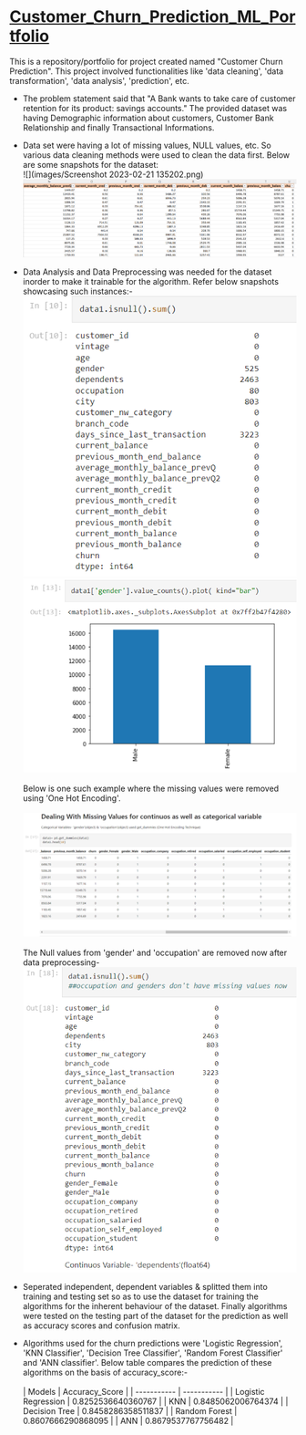 # [Customer_Churn_Prediction_ML_Portfolio](https://github.com/Vibhor2256/Customer-Churn-Prediction_ML)

This is a repository/portfolio for project created named "Customer Churn Prediction". This project involved functionalities like 'data cleaning', 'data transformation', 'data analysis', 'prediction', etc.

* The problem statement said that "A Bank wants to take care of customer retention for its product: savings accounts." The provided dataset was having Demographic information about customers, Customer Bank Relationship and finally Transactional Informations. 
* Data set were having a lot of missing values, NULL values, etc. So various data cleaning methods were used to clean the data first. Below are some snapshots for the dataset: <br> ![](images/Screenshot 2023-02-21 135202.png)
![](images/Screenshot_20230221_140136.png)

* Data Analysis and Data Preprocessing was needed for the dataset inorder to make it trainable for the algorithm. Refer below snapshots showcasing such instances:-<br>
![](images/Screenshot_20230221_140824.png) ![](images/Screenshot_20230221_153850.png)
<br> <br> Below is one such example where the missing values were removed using 'One Hot Encoding'. <br> <br> ![](images/Screenshot_20230221_154212.png) <br> <br> The Null values from 'gender' and 'occupation' are removed now after data preprocessing-<br> ![](images/Screenshot_20230221_154733.png)

* Seperated independent, dependent variables & splitted them into training and testing set so as to use the dataset for training the algorithms for the inherent behaviour of the dataset. Finally algorithms were tested on the testing part of the dataset for the prediction as well as accuracy scores and confusion matrix.
* Algorithms used for the churn predictions were 'Logistic Regression', 'KNN Classifier', 'Decision Tree Classifier', 'Random Forest Classifier' and 'ANN classifier'. Below table compares the prediction of these algorithms on the basis of accuracy_score:- <br> <br>
| Models | Accuracy_Score |
| ----------- | ----------- |
| Logistic Regression | 0.8252536640360767 |
| KNN | 0.8485062006764374 |
| Decision Tree | 0.8458286358511837 |
| Random Forest | 0.8607666290868095 |
| ANN | 0.8679537767756482 |

